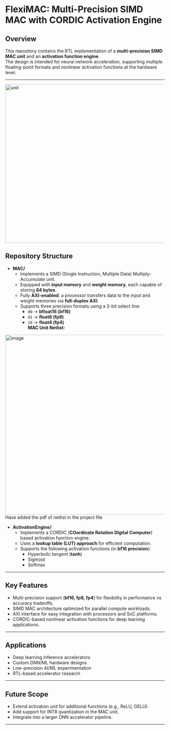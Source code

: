 # FlexiMAC: Multi-Precision SIMD MAC with CORDIC Activation Engine

## Overview
This repository contains the RTL implementation of a **multi-precision SIMD MAC unit** and an **activation function engine**.  
The design is intended for neural network acceleration, supporting multiple floating-point formats and nonlinear activation functions at the hardware level.

---
<img width="671" height="501" alt="unit" src="https://github.com/user-attachments/assets/ad09b3c8-22f3-40e5-ab7b-0fa6296912d6" />

## Repository Structure
- **MAC/**
  - Implements a SIMD (Single Instruction, Multiple Data) Multiply-Accumulate unit.
  - Equipped with **input memory** and **weight memory**, each capable of storing **64 bytes**.
  - Fully **AXI-enabled**: a processor transfers data to the input and weight memories via **full-duplex AXI**.
  - Supports three precision formats using a 2-bit select line:
    - `00` → **bfloat16 (bf16)**
    - `01` → **float8 (fp8)**
    - `10` → **float4 (fp4)**  
**MAC Unit Netlist:**
<img width="1639" height="568" alt="image" src="https://github.com/user-attachments/assets/8cf3e9a1-36b2-4114-8a2a-e622dfcd8e3f" />
Have added the pdf of netlist in the project file  

- **ActivationEngine/**
  - Implements a CORDIC (**COordinate Rotation DIgital Computer**) based activation function engine.
  - Uses a **lookup table (LUT) approach** for efficient computation.
  - Supports the following activation functions (in **bf16 precision**):
    - Hyperbolic tangent (**tanh**)
    - Sigmoid
    - Softmax

---

## Key Features
- Multi-precision support (**bf16, fp8, fp4**) for flexibility in performance vs accuracy tradeoffs.
- SIMD MAC architecture optimized for parallel compute workloads.
- AXI interface for easy integration with processors and SoC platforms.
- CORDIC-based nonlinear activation functions for deep learning applications.

---

## Applications
- Deep learning inference accelerators  
- Custom DNN/ML hardware designs  
- Low-precision AI/ML experimentation  
- RTL-based accelerator research  

---

## Future Scope
- Extend activation unit for additional functions (e.g., ReLU, GELU).  
- Add support for INT8 quantization in the MAC unit.  
- Integrate into a larger DNN accelerator pipeline.  

---

